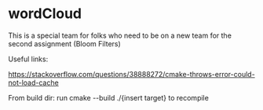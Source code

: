 # wordCloud
This is a special team for folks who need to be on a new team for the second assignment (Bloom Filters)

Useful links:

https://stackoverflow.com/questions/38888272/cmake-throws-error-could-not-load-cache

From build dir: run cmake --build ./{insert target} to recompile
